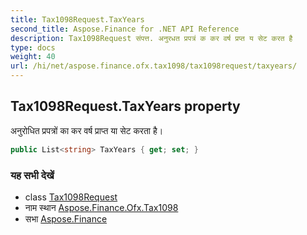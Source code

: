 ```yaml
---
title: Tax1098Request.TaxYears
second_title: Aspose.Finance for .NET API Reference
description: Tax1098Request संपत्त. अनुरधत प्रपत्रं क कर वर्ष प्रप्त य सेट करत है
type: docs
weight: 40
url: /hi/net/aspose.finance.ofx.tax1098/tax1098request/taxyears/
---
```

## Tax1098Request.TaxYears property

अनुरोधित प्रपत्रों का कर वर्ष प्राप्त या सेट करता है।

```csharp
public List<string> TaxYears { get; set; }
```

### यह सभी देखें

* class [Tax1098Request](../)
* नाम स्थान [Aspose.Finance.Ofx.Tax1098](../../tax1098request/)
* सभा [Aspose.Finance](../../../)


